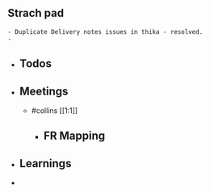 ## Strach pad
	- Duplicate Delivery notes issues in thika - resolved.
	-
- ## Todos
- ## Meetings
	- #collins [[1:1]]
		- FR Mapping
			-
- ## Learnings
-